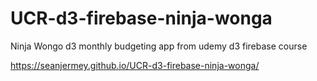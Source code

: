 # UCR-d3-firebase-ninja-wonga

Ninja Wongo d3 monthly budgeting app from udemy d3 firebase course

https://seanjermey.github.io/UCR-d3-firebase-ninja-wonga/
